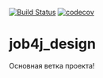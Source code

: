 [![Build Status](https://travis-ci.org/RvDmitry/job4j_design.svg?branch=master)](https://travis-ci.org/RvDmitry/job4j_design)
[![codecov](https://codecov.io/gh/RvDmitry/job4j_design/branch/master/graph/badge.svg)](https://codecov.io/gh/RvDmitry/job4j_design)

# job4j_design
Основная ветка проекта!